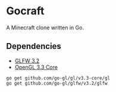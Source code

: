 # Gocraft
A Minecraft clone written in Go.

## Dependencies

- [GLFW 3.2](https://github.com/go-gl/glfw)
- [OpenGL 3.3 Core](https://github.com/go-gl/gl)

```
go get github.com/go-gl/gl/v3.3-core/gl
go get github.com/go-gl/glfw/v3.2/glfw
```

